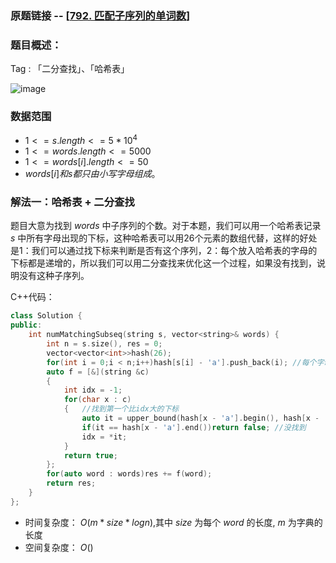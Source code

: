 ### 原题链接 -- [[792. 匹配子序列的单词数](https://leetcode.cn/problems/number-of-matching-subsequences/)]

### 题目概述：
Tag : 「二分查找」、「哈希表」

![image](https://user-images.githubusercontent.com/99656524/202332481-e9da99dc-7c64-4b5b-bb11-c436e6a2e93b.png)


### 数据范围
* $1 <= s.length <= 5 * 10^4$
* $1 <= words.length <= 5000$
* $1 <= words[i].length <= 50$
* $words[i]和 s 都只由小写字母组成。$

### 解法一：哈希表 + 二分查找
题目大意为找到 $words$ 中子序列的个数。对于本题，我们可以用一个哈希表记录 $s$ 中所有字母出现的下标，这种哈希表可以用26个元素的数组代替，这样的好处是1：我们可以通过找下标来判断是否有这个序列，2：每个放入哈希表的字母的下标都是递增的，所以我们可以用二分查找来优化这一个过程，如果没有找到，说明没有这种子序列。

C++代码：
```cpp
class Solution {
public:
    int numMatchingSubseq(string s, vector<string>& words) {
        int n = s.size(), res = 0;
        vector<vector<int>>hash(26);
        for(int i = 0;i < n;i++)hash[s[i] - 'a'].push_back(i); //每个字母存放下标有单调性
        auto f = [&](string &c)
        {
            int idx = -1;
            for(char x : c)
            {   //找到第一个比idx大的下标
                auto it = upper_bound(hash[x - 'a'].begin(), hash[x - 'a'].end(), idx);
                if(it == hash[x - 'a'].end())return false; //没找到
                idx = *it;
            }
            return true;
        };
        for(auto word : words)res += f(word);
        return res;
    }
};
```
* 时间复杂度： $O(m * size * logn)$,其中 $size$ 为每个 $word$ 的长度, $m$ 为字典的长度
* 空间复杂度： $O()$
